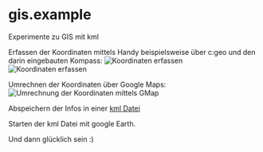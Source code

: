 # gis.example
Experimente zu GIS mit kml

Erfassen der Koordinaten mittels Handy beispielsweise über c:geo und den darin eingebauten Kompass:
![Koordinaten erfassen](https://c1.staticflickr.com/1/327/19227561778_4af71d1f28_z.jpg)
![Koordinaten erfassen](https://c1.staticflickr.com/1/301/19419311801_d9aa647285_z.jpg)

Umrechnen der Koordinaten über Google Maps:
![Umrechnung der Koordinaten mittels GMap](https://c1.staticflickr.com/1/441/19405655296_6e28efcdf3_z.jpg)

Abspeichern der Infos in einer [kml Datei](Example.kml)

Starten der kml Datei mit google Earth.

Und dann glücklich sein :)
